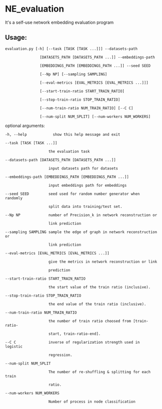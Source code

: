 # NE_evaluation
It's a self-use network embedding evaluation program

## Usage:

    evaluation.py [-h] [--task [TASK [TASK ...]]] --datasets-path

                    [DATASETS_PATH [DATASETS_PATH ...]] --embeddings-path

                    [EMBEDDINGS_PATH [EMBEDDINGS_PATH ...]] --seed SEED

                    [--Np NP] [--sampling SAMPLING]

                    [--eval-metrics [EVAL_METRICS [EVAL_METRICS ...]]]

                    [--start-train-ratio START_TRAIN_RATIO]

                    [--stop-train-ratio STOP_TRAIN_RATIO]

                    [--num-train-ratio NUM_TRAIN_RATIO] [--C C]

                    [--num-split NUM_SPLIT] [--num-workers NUM_WORKERS]


optional arguments:

    -h, --help            show this help message and exit

    --task [TASK [TASK ...]]

                        the evaluation task

    --datasets-path [DATASETS_PATH [DATASETS_PATH ...]]

                        input datasets path for datasets

    --embeddings-path [EMBEDDINGS_PATH [EMBEDDINGS_PATH ...]]

                        input embeddings path for embeddings

    --seed SEED         seed used for random number generator when randomly

                        split data into training/test set.

    --Np NP             number of Precision_k in network reconstruction or

                        link prediction

    --sampling SAMPLING sample the edge of graph in network reconstruction or

                        link prediction

    --eval-metrics [EVAL_METRICS [EVAL_METRICS ...]]

                        give the metrics in network reconstruction or link

                        prediction

    --start-train-ratio START_TRAIN_RATIO

                        the start value of the train ratio (inclusive).

    --stop-train-ratio STOP_TRAIN_RATIO

                        the end value of the train ratio (inclusive).

    --num-train-ratio NUM_TRAIN_RATIO

                        the number of train ratio choosed from [train-ratio-

                        start, train-ratio-end].

    --C C               inverse of regularization strength used in logistic

                        regression.

    --num-split NUM_SPLIT

                        The number of re-shuffling & splitting for each train

                        ratio.

    --num-workers NUM_WORKERS

                        Number of process in node classification





